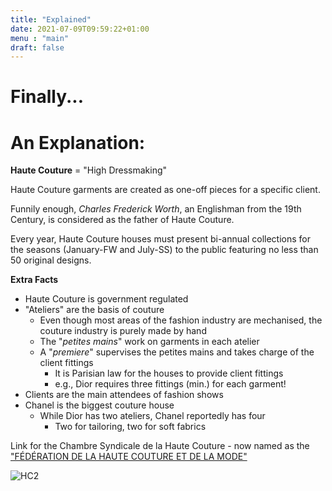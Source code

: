 ```yaml
---
title: "Explained"
date: 2021-07-09T09:59:22+01:00
menu : "main"
draft: false
---
```


# Finally...
# An Explanation:

__Haute Couture__ = "High Dressmaking"

Haute Couture garments are created as one-off pieces for a specific client.

Funnily enough, _Charles Frederick Worth_, an Englishman from the 19th Century, is considered as the father of Haute Couture.

Every year, Haute Couture houses must present bi-annual collections for the seasons (January-FW and July-SS) to the public featuring no less than 50 original designs.

__Extra Facts__

- Haute Couture is government regulated
- "Ateliers" are the basis of couture
  - Even though most areas of the fashion industry are mechanised, the couture industry is purely made by hand
  - The "_petites mains_" work on garments in each atelier
  - A "_premiere_" supervises the petites mains and takes charge of the client fittings
    - It is Parisian law for the houses to provide client fittings
    - e.g., Dior requires three fittings (min.) for each garment!
- Clients are the main attendees of fashion shows
- Chanel is the biggest couture house
  - While Dior has two ateliers, Chanel reportedly has four
    - Two for tailoring, two for soft fabrics


Link for the Chambre Syndicale de la Haute Couture - now named as the ["FÉDÉRATION DE LA HAUTE COUTURE ET DE LA MODE"](https://fhcm.paris/en/the-federation/)

![HC2](HC2.png)